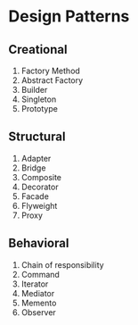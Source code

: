 # Design Patterns

## Creational

1. Factory Method
2. Abstract Factory
3. Builder
4. Singleton
5. Prototype

## Structural

1. Adapter
2. Bridge
3. Composite
4. Decorator
5. Facade
6. Flyweight
7. Proxy

## Behavioral

1. Chain of responsibility
2. Command
3. Iterator
4. Mediator
5. Memento
6. Observer